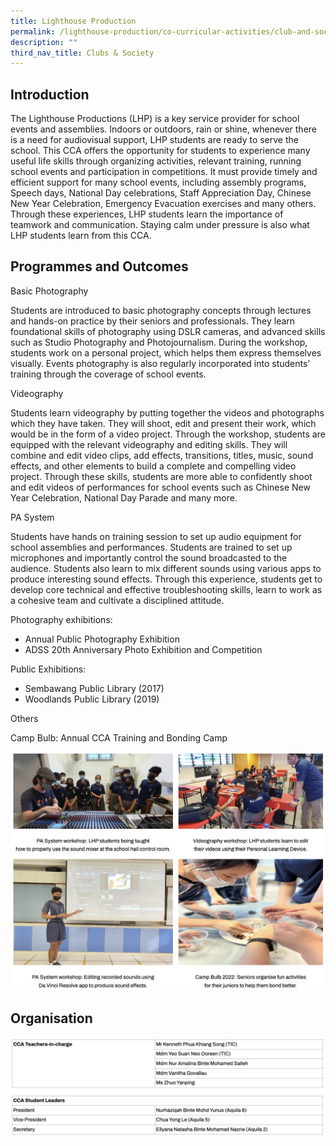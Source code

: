 ```yaml
---
title: Lighthouse Production
permalink: /lighthouse-production/co-curricular-activities/club-and-society/permalink/
description: ""
third_nav_title: Clubs & Society
---
```

Introduction
------------

The Lighthouse Productions (LHP) is a key service provider for school events and assemblies. Indoors or outdoors, rain or shine, whenever there is a need for audiovisual support, LHP students are ready to serve the school. This CCA offers the opportunity for students to experience many useful life skills through organizing activities, relevant training, running school events and participation in competitions. It must provide timely and efficient support for many school events, including assembly programs, Speech days, National Day celebrations, Staff Appreciation Day, Chinese New Year Celebration, Emergency Evacuation exercises and many others. Through these experiences, LHP students learn the importance of teamwork and communication. Staying calm under pressure is also what LHP students learn from this CCA.

Programmes and Outcomes
-----------------------

Basic Photography

Students are introduced to basic photography concepts through lectures and hands-on practice by their seniors and professionals. They learn foundational skills of photography using DSLR cameras, and advanced skills such as Studio Photography and Photojournalism. During the workshop, students work on a personal project, which helps them express themselves visually. Events photography is also regularly incorporated into students’ training through the coverage of school events.

  

Videography

Students learn videography by putting together the videos and photographs which they have taken. They will shoot, edit and present their work, which would be in the form of a video project. Through the workshop, students are equipped with the relevant videography and editing skills. They will combine and edit video clips, add effects, transitions, titles, music, sound effects, and other elements to build a complete and compelling video project. Through these skills, students are more able to confidently shoot and edit videos of performances for school events such as Chinese New Year Celebration, National Day Parade and many more.

  

PA System

Students have hands on training session to set up audio equipment for school assemblies and performances. Students are trained to set up microphones and importantly control the sound broadcasted to the audience. Students also learn to mix different sounds using various apps to produce interesting sound effects. Through this experience, students get to develop core technical and effective troubleshooting skills, learn to work as a cohesive team and cultivate a disciplined attitude.

  

Photography exhibitions:

*   Annual Public Photography Exhibition
*   ADSS 20th Anniversary Photo Exhibition and Competition

  

Public Exhibitions:

*   Sembawang Public Library (2017)
*   Woodlands Public Library (2019)

  

Others

Camp Bulb: Annual CCA Training and Bonding Camp

![](/images/lighthouse2.png)

Organisation
------------

![](/images/lighthouse.png)